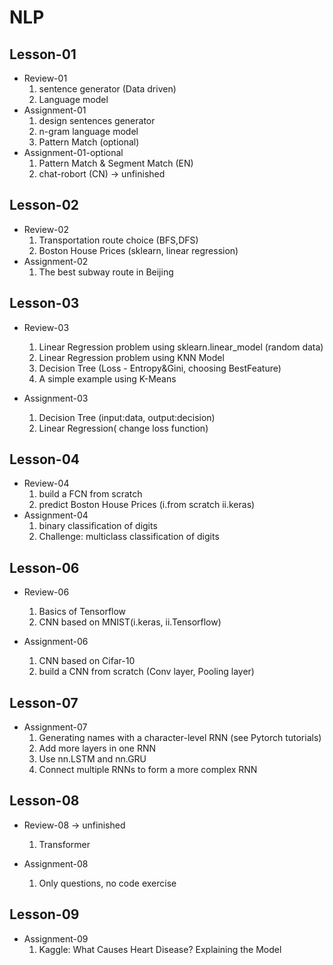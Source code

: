 # NLP

## Lesson-01

- Review-01  
  1. sentence generator (Data driven)
  2. Language model
- Assignment-01
  1. design sentences generator
  2. n-gram language model
  3. Pattern Match (optional)
- Assignment-01-optional
  1. Pattern Match  & Segment Match (EN)
  2. chat-robort (CN) -> unfinished



## Lesson-02

- Review-02
  1. Transportation route choice (BFS,DFS)
  2. Boston House Prices (sklearn, linear regression)
- Assignment-02
  1. The best subway route in Beijing



## Lesson-03

- Review-03

  1. Linear Regression problem using sklearn.linear_model (random data)
  2. Linear Regression problem using KNN Model 
  3. Decision Tree (Loss - Entropy&Gini, choosing BestFeature)
  4. A simple example using K-Means

- Assignment-03

  1. Decision Tree (input:data, output:decision)
  2. Linear Regression( change loss function)



##  Lesson-04

- Review-04
  1. build a FCN from scratch
  2. predict Boston House Prices (i.from scratch ii.keras)
- Assignment-04
  1. binary classification of digits
  2. Challenge: multiclass classification of digits



## Lesson-06

- Review-06
  1. Basics of Tensorflow
  2. CNN based on MNIST(i.keras, ii.Tensorflow)

- Assignment-06
  1. CNN based on Cifar-10
  2. build a CNN from scratch (Conv layer, Pooling layer)



## Lesson-07

- Assignment-07
  1. Generating names with a character-level RNN (see Pytorch tutorials)
  2. Add more layers in one RNN 
  3. Use nn.LSTM and nn.GRU
  4. Connect multiple RNNs to form a more complex RNN  



## Lesson-08

- Review-08 -> unfinished
  1. Transformer 

- Assignment-08
  1. Only questions, no code exercise 



## Lesson-09

- Assignment-09
  1. Kaggle: What Causes Heart Disease? Explaining the Model  



